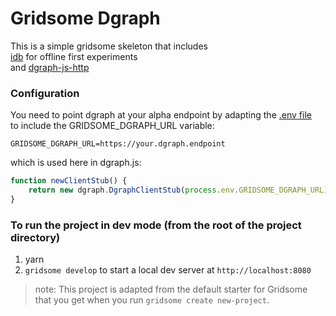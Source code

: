 # Gridsome Dgraph
This is a simple gridsome skeleton that includes  
[idb](https://www.npmjs.com/package/idb) for offline first experiments  
and [dgraph-js-http](https://github.com/dgraph-io/dgraph-js-http)

### Configuration
You need to point dgraph at your alpha endpoint by adapting the [.env file](https://gridsome.org/docs/environment-variables/)  
to include the GRIDSOME_DGRAPH_URL variable:
```
GRIDSOME_DGRAPH_URL=https://your.dgraph.endpoint
```
which is used here in dgraph.js:
```js
function newClientStub() {
    return new dgraph.DgraphClientStub(process.env.GRIDSOME_DGRAPH_URL)
}
```

### To run the project in dev mode (from the root of the project directory)
1. yarn
2. `gridsome develop` to start a local dev server at `http://localhost:8080`

> note: This project is adapted from the default starter for Gridsome that you get when you run `gridsome create new-project`.

